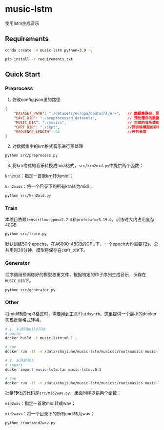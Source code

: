 # music-lstm

使用lstm生成音乐

## Requirements

```bash
conda create -n music-lstm python=3.9 -y

pip install -r requirements.txt
```

## Quick Start

### Preprocess

1. 修改config.json里的路径

```json
{
    "DATASET_PATH": "./datasets/europa/deutschl/erk",   // 数据集路径，预处理时会遍历每一个子文件
    "SAVE_DIR": "./preprocessed_datasets",              // 预处理后的数据存放文件夹
    "MUSIC_DIR": "./musics",                            // 生成的音乐或由krn格式转化成的音乐路径
    "CKPT_DIR": "./ckpt",                               //预训练模型的存储路径
    "SEQUENCE_LENGTH": 64                               //序列长度
}
```

2. 对数据集中的krn格式音乐进行预处理

```bash
python src/preprocess.py
```

3. 将krn格式的音乐转换成midi格式，`src/krn2mid.py`中提供两个函数：

`krn2mid`：指定一首歌krn转为midi；

`krn2mids`：将一个目录下的所有krn转为midi；

```bash
python src/krn2mid.py
```

### Train

本项目依赖`tensorflow-gpu==2.7.0`和`protobuf==3.19.0`，训练时大约占用显存40GB

```bash
python src/train.py
```

默认训练50个epochs，在A6000-48GB的GPU下，一个epoch大约需要72s，总共用时30分钟，模型将保存在`CKPT_DIR`下。

### Generator

程序调用预训练好的模型权重文件，根据特定的种子序列生成音乐，保存在`MUSIC_DIR`下。

```bash
python src/generator.py
```

### Other

将midi转成mp3格式时，需要用到工具`fluidsynth`，这里提供一个最小的docker实现批量格式转换。

```bash
# 1. 从源码build开始
# build
docker build -t music-lstm:v0.1 .

# run
docker run -it -v /data/shujiuhe/music-lstm/musics:/root/musics music-lstm:v0.1

# 2. 从外部导入
# import
docker import music-lstm.tar music-lstm:v0.1

# run
docker run -it -v /data/shujiuhe/music-lstm/musics:/root/musics music-lstm:v0.1
```

批量转化的代码是`src/mid2wav.py`，里面同样提供两个函数：

`mid2wav`：指定一首歌midi转成wav；

`mid2wavs`：将一个目录下的所有midi转为wav；

```bash
python /root/mid2wav.py
```
